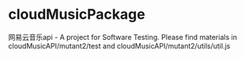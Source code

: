 # cloudMusicPackage
网易云音乐api - A project for Software Testing.
Please find materials in cloudMusicAPI/mutant2/test and cloudMusicAPI/mutant2/utils/util.js
